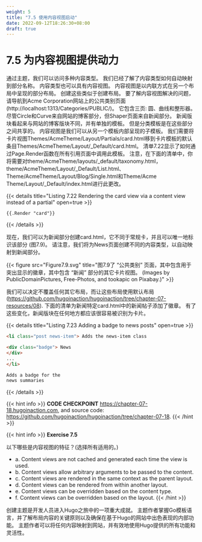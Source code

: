 ```yaml
---
weight: 5
title: "7.5 使用内容视图启动"
date: 2022-09-12T18:26:30+08:00
draft: true
---
```


# 7.5 为内容视图提供动力

通过主题，我们可以访问多种内容类型。 我们已经了解了内容类型如何自动映射到部分名称。 内容类型也可以具有内容视图。 内容视图是以内联方式在另一个布局中呈现的部分布局。 创建这些类似于创建布局。 要了解内容视图解决的问题，请导航到Acme Corporation网站上的公共类别页面(http://localhost:1313/Categories/PUBLIC/)。 它包含三页: 圆、曲线和整形器。 尽管Circle和Curve来自网站的博客部分，但Shaper页面来自新闻部分。 新闻版块看起来与网站的博客版块不同，并有单独的模板。 但是分类模板是在这些部分之间共享的。 内容视图是我们可以从另一个模板内部呈现的子模板。 我们需要将卡片视图Themes/AcmeTheme/Layout/Partials/card.html移到卡片模板的默认条目Themes/AcmeTheme/Layout/_Default/card.html。 清单7.22显示了如何通过Page.Render函数在所有引用页面中调用此模板。 注意，在下面的清单中，你将需要对theme/AcmeTheme/layouts/_default/taxonomy.html，theme/AcmeTheme/Layout/_Default/List.html、Theme/AcmeTheme/Layout/Blog/Single.html和Theme/Acme Theme/Layout/_Default/index.html进行此更改。

{{< details title="Listing 7.22  Rendering the card view via a content view instead of a partial" open=true >}}
```
{{.Render "card"}}
```
{{< /details >}}

现在，我们可以为新闻部分创建card.html，它不同于常规卡，并且可以唯一地标识该部分 (图7.9)。 请注意，我们将为News页面创建不同的内容类型，以自动映射到新闻部分。

{{< figure src="Figure7.9.svg" title="图7.9了 “公共类别” 页面，其中包含用于突出显示的徽章，其中包含 “新闻” 部分的其它卡片视图。 (Images by PublicDomainPictures, Free-Photos, and tookapic on Pixabay.)" >}}

我们可以决定不覆盖任何其它布局，而让这些布局使用默认布局(https://github.com/hugoinaction/hugoinaction/tree/chapter-07-resources/08).  下面的清单为新闻特定card.html中的新闻帖子添加了徽章。 有了这些变化，新闻版块在任何地方都应该很容易被识别为卡片。

{{< details title="Listing 7.23  Adding a badge to news posts" open=true >}}
```html
<li class="post news-item">	Adds the news-item class

<div class="badge"> News
</div>
...
</li>

Adds a badge for the
news summaries
```
{{< /details >}}

{{< hint info >}}
**CODE CHECKPOINT**    https://chapter-07-18.hugoinaction.com, and source code: https://github.com/hugoinaction/hugoinaction/tree/chapter-07-18.
{{< /hint >}}

{{< hint info >}}
**Exercise 7.5**

以下哪些是内容视图的特征？(选择所有适用的。)
- a. Content views are not cached and generated each time the view is used.
- b. Content views allow arbitrary arguments to be passed to the content.
- c. Content views are rendered in the same context as the parent layout.
- d. Content views can be rendered from within another layout.
- e. Content views can be overridden based on the content type.
- f. Content views can be overridden based on the layout.
{{< /hint >}}

创建主题是开发人员进入Hugo之旅中的一项重大成就。 主题作者掌握Go模板语言，并了解布局内容的关键原则以及确保在基于Hugo的网站中出色表现的内部功能。 主题作者可以将任何内容映射到网站，并有效地使用Hugo提供的所有功能和灵活性。